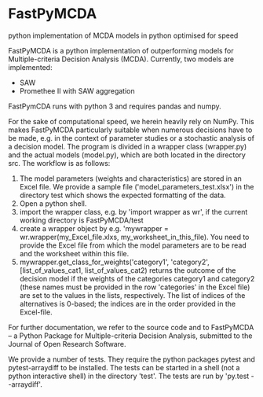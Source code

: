 # FastPyMCDA
python implementation of MCDA models in python optimised for speed

FastPyMCDA is a python implementation of outperforming models for Multiple-criteria Decision Analysis (MCDA). Currently, two models are implemented:
- SAW
- Promethee II with SAW aggregation

FastPymCDA runs with python 3 and requires pandas and numpy.

For the sake of computational speed, we herein heavily rely on NumPy. This makes FastPyMCDA particularly suitable when numerous decisions have to be made, e.g. in the
context of parameter studies or a stochastic analysis of a decision model.
The program is divided in a wrapper class (wrapper.py) and the actual models (model.py), which are both located in the directory src.
The workflow is as follows:
1) The model parameters (weights and characteristics) are stored in an Excel file. We provide a sample file ('model_parameters_test.xlsx') in the directory test which
   shows the expected formatting of the data.
2) Open a python shell.
3) import the wrapper class, e.g. by 'import wrapper as wr', if the current working directory is FastPyMCDA/test
4) create a wrapper object by e.g. 'mywrapper = wr.wrapper(my_Excel_file.xlxs, my_worksheet_in_this_file). You need to provide the Excel file from which the model
   parameters are to be read and the worksheet within this file.
5) mywrapper.get_class_for_weights('category1', 'category2', [list_of_values_cat1, list_of_values_cat2) returns the outcome of the decision model if the
   weights of the categories category1 and category2 (these names must be provided in the row 'categories' in the Excel file) are set to the values in the lists,
   respectively. The list of indices of the alternatives is 0-based; the indices are in the order provided in the Excel-file.

For further documentation, we refer to the source code and to FastPyMCDA – a Python Package for Multiple-criteria Decision Analysis, submitted to the
Journal of Open Research Software.

We provide a number of tests. They require the python packages pytest and pytest-arraydiff to be installed. The tests can be started in a shell
(not a python interactive shell) in the directory 'test'. The tests are run by  'py.test --arraydiff'.
